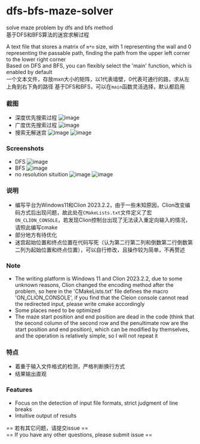 # dfs-bfs-maze-solver  
solve maze problem by dfs and bfs method  
基于DFS和BFS算法的迷宫求解过程 

A text file that stores a matrix of `m*n` size, with 1 representing the wall and 0 representing the passable path, finding the path from the upper left corner to the lower right corner   
Based on DFS and BFS, you can flexibly select the 'main' function, which is enabled by default  
一个文本文件，存放mxn大小的矩阵，以1代表墙壁，0代表可通行的路，求从左上角到右下角的路径 
基于DFS和BFS，可以在`main`函数灵活选择，默认都启用 

### 截图  
- 深度优先搜索过程
  ![image](https://github.com/Gardeniafa/dfs-bfs-maze-solver/assets/127291502/53e8e9f6-91c6-43a7-918e-0f8d7f85ea9b)
- 广度优先搜索过程
  ![image](https://github.com/Gardeniafa/dfs-bfs-maze-solver/assets/127291502/e4b6ee7a-f24a-4aa4-a78f-918cbe3acfe6)
- 搜索无解迷宫
  ![image](https://github.com/Gardeniafa/dfs-bfs-maze-solver/assets/127291502/fdd48131-eaa7-4e4c-84b8-b01e12209d40)
  ![image](https://github.com/Gardeniafa/dfs-bfs-maze-solver/assets/127291502/7acbf2e6-f126-4df9-b246-f6cce149d18e)

### Screenshots  
- DFS
  ![image](https://github.com/Gardeniafa/dfs-bfs-maze-solver/assets/127291502/53e8e9f6-91c6-43a7-918e-0f8d7f85ea9b)
- BFS
  ![image](https://github.com/Gardeniafa/dfs-bfs-maze-solver/assets/127291502/e4b6ee7a-f24a-4aa4-a78f-918cbe3acfe6)
- no resolution situition
  ![image](https://github.com/Gardeniafa/dfs-bfs-maze-solver/assets/127291502/fdd48131-eaa7-4e4c-84b8-b01e12209d40)
  ![image](https://github.com/Gardeniafa/dfs-bfs-maze-solver/assets/127291502/7acbf2e6-f126-4df9-b246-f6cce149d18e)


### 说明 
- 编写平台为Windows11和Clion 2023.2.2，由于一些未知原因，Clion改变编码方式后出现问题，故此处在`CMakeLists.txt`文件定义了宏`ON_CLION_CONSOLE`，若发现Clion控制台出现了无法读入重定向输入的情况，请照此编写cmake
- 部分地方有待优化
- 迷宫起始位置和终点位置在代码写死（认为第二行第二列和倒数第二行倒数第二列为起始位置和终点位置），可以自行修改，且操作较为简单，不再赘述
### Note
- The writing platform is Windows 11 and Clion 2023.2.2, due to some unknown reasons, Clion changed the encoding method after the problem, so here in the 'CMakeLists.txt' file defines the macro 'ON_CLION_CONSOLE', if you find that the Cleion console cannot read the redirected input, please write cmake accordingly
- Some places need to be optimized
- The maze start position and end position are dead in the code (think that the second column of the second row and the penultimate row are the start position and end position), which can be modified by themselves, and the operation is relatively simple, so I will not repeat it
### 特点
- 着重于输入文件格式的检测，严格判断换行方式
- 结果输出直观
### Features
- Focus on the detection of input file formats, strict judgment of line breaks
- Intuitive output of results  

== 若有其它问题，请提交issue ==  
== If you have any other questions, please submit issue ==
